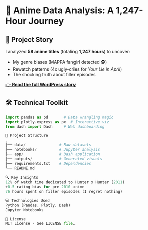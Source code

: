 # 🎌 Anime Data Analysis: A 1,247-Hour Journey

## 📖 Project Story
I analyzed **58 anime titles** (totaling **1,247 hours**) to uncover:
- My genre biases (MAPPA fangirl detected 🕵️)
- Rewatch patterns (4x ugly-cries for *Your Lie in April*)
- The shocking truth about filler episodes

[👉 **Read the full WordPress story**]([https://javierahernandez.com/2025/06/01/んにちは、データ！-how-i-anime-fied-my-spreadsheet-obsession/])  

## 🛠️ Technical Toolkit
```python
import pandas as pd       # Data wrangling magic
import plotly.express as px  # Interactive viz
from dash import Dash     # Web dashboarding

📂 Project Structure
.
├── data/               # Raw datasets
├── notebooks/          # Jupyter analysis
├── app/                # Dash application
├── outputs/            # Generated visuals
├── requirements.txt    # Dependencies
└── README.md

🔍 Key Insights
12% of watch time dedicated to Hunter x Hunter (2011)
+0.5 rating bias for pre-2010 anime
76 hours spent on filler episodes (I regret nothing)

💻 Technologies Used
Python (Pandas, Plotly, Dash)
Jupyter Notebooks

📜 License
MIT License - See LICENSE file.
